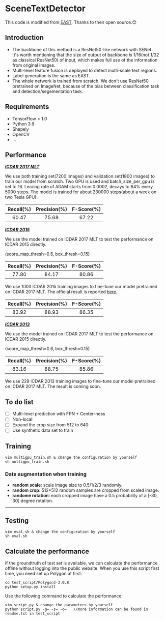# SceneTextDetector
This code is modified from [EAST](https://github.com/argman/EAST). Thanks to their open source.:blush:
## Introduction
* The backbone of this method is a ResNet50-like network with SENet. It's worth mentioning that the size of output of backbone is 1/16(not 1/32 as classical ResNet50) of input, which makes full use of the information from original images.
* Multi-level feature fusion is deployed to detect multi-scale text regions.
* Label generation is the same as EAST.
* The whole network is trained from scratch. We don't use ResNet50 pretrained on ImageNet, because of the bias between classification task and detection/segementation task.
## Requirements
* TensorFlow > 1.0
* Python 3.6
* Shapely
* OpenCV
* ...
## Performance
[***ICDAR 2017 MLT***](http://rrc.cvc.uab.es/?ch=8&com=evaluation&task=1)

We use both training set(7200 images) and validation set(1800 images) to train our model from scratch. Two GPU is used and batch_size_per_gpu is set to 16. Learing rate of ADAM starts from 0.0002, decays to 94% every 5000 steps. The model is trained for about 230000 steps(about a week on two Tesla GPU).

|**Recall(%)**|**Precision(%)**|**F-Score(%)**|
|:-----------:|:-------------:|:------------:|
|60.47|75.68|67.22|

[***ICDAR 2015***](http://rrc.cvc.uab.es/?ch=2&com=evaluation&task=1)

We use the model trained on ICDAR 2017 MLT to test the performance on ICDAR 2015 directly.

(score_map_thresh=0.6, box_thresh=0.15)

|**Recall(%)**|**Precision(%)**|**F-Score(%)**|
|:-----------:|:-------------:|:------------:|
|77.80|84.17|80.86|

We use 1000 ICDAR 2015 training images to fine-tune our model pretrained on ICDAR 2017 MLT.
The official result is reported [here](http://rrc.cvc.uab.es/?ch=4&com=evaluation&view=method_info&task=1&m=52961).

|**Recall(%)**|**Precision(%)**|**F-Score(%)**|
|:-----------:|:-------------:|:------------:|
|83.92|88.93|86.35|

[***ICDAR 2013***](http://rrc.cvc.uab.es/?ch=2&com=evaluation&task=1)

We use the model trained on ICDAR 2017 MLT to test the performance on ICDAR 2015 directly.

(score_map_thresh=0.6, box_thresh=0.15)

|**Recall(%)**|**Precision(%)**|**F-Score(%)**|
|:-----------:|:-------------:|:------------:|
|83.16|88.75|85.86|

We use 229 ICDAR 2013 training images to fine-tune our model pretrained on ICDAR 2017 MLT. The result is coming soon.
## To do list
- [ ] Multi-level prediction with FPN + Center-ness
- [ ] Non-local
- [ ] Expand the crop size from 512 to 640
- [ ] Use synthetic data set to train

## Training
```shell
vim multigpu_train.sh & change the configuration by yourself
sh multigpu_train.sh
```
### Data augmentation when training
* **random scale**: scale image size to 0.5/1/2/3 randomly.
* **random crop**: 512*512 random samples are cropped from scaled image.
* **randome rotation**: each cropped image have a 0.5 probability of a [-30, 30] degree rotation.
* **
## Testing
```shell
vim eval.sh & change the configuration by yourself
sh eval.sh
```
## Calculate the performance
If the groundtruth of test set is available, we can calculate the performance offline without logging into the public website. 
When you use this script first time, you need set up Polygon at first:
```shell
cd test_script/Polygon3-3.0.8
python setup.py install
```
Use the following command to calculate the performance:
```shell
vim script.py & change the parameters by yourself
python script.py -g= -s= -o=   //more information can be found in readme.txt in test_script
```
